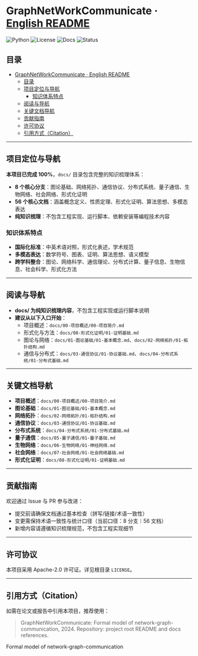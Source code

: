 # GraphNetWorkCommunicate  ·  [English README](README_EN.md)

![Python](https://img.shields.io/badge/Python-3.10%2B-blue)
![License](https://img.shields.io/badge/License-Apache--2.0-green)
![Docs](https://img.shields.io/badge/Docs-100%25%20Complete-brightgreen)
![Status](https://img.shields.io/badge/Status-Finished-success)

## 目录

- [GraphNetWorkCommunicate  ·  English README](#graphnetworkcommunicate----english-readme)
  - [目录](#目录)
  - [项目定位与导航](#项目定位与导航)
    - [知识体系特点](#知识体系特点)
  - [阅读与导航](#阅读与导航)
  - [关键文档导航](#关键文档导航)
  - [贡献指南](#贡献指南)
  - [许可协议](#许可协议)
  - [引用方式（Citation）](#引用方式citation)

---

## 项目定位与导航

**本项目已完成 100%**，`docs/` 目录包含完整的知识梳理体系：

- **8 个核心分支**：图论基础、网络拓扑、通信协议、分布式系统、量子通信、生物网络、社会网络、形式化证明
- **56 个核心文档**：涵盖概念定义、性质定理、形式化证明、算法思想、多模态表达
- **纯知识梳理**：不包含工程实现、运行脚本、依赖安装等编程技术内容

### 知识体系特点

- **国际化标准**：中英术语对照，形式化表述，学术规范
- **多模态表达**：数学符号、图表、证明、算法思想、语义模型
- **跨学科整合**：图论、网络科学、通信理论、分布式计算、量子信息、生物信息、社会科学、形式化方法

---

## 阅读与导航

- **docs/ 为纯知识梳理内容**，不包含工程实现或运行脚本说明
- **建议从以下入口开始**：
  - 项目概述：`docs/00-项目概述/00-项目简介.md`
  - 形式化与方法：`docs/08-形式化证明/01-证明基础.md`
  - 图论与网络：`docs/01-图论基础/01-基本概念.md`、`docs/02-网络拓扑/01-拓扑结构.md`
  - 通信与分布式：`docs/03-通信协议/01-协议基础.md`、`docs/04-分布式系统/01-分布式基础.md`

---

## 关键文档导航

- **项目概述**：`docs/00-项目概述/00-项目简介.md`
- **图论基础**：`docs/01-图论基础/01-基本概念.md`
- **网络拓扑**：`docs/02-网络拓扑/01-拓扑结构.md`
- **通信协议**：`docs/03-通信协议/01-协议基础.md`
- **分布式系统**：`docs/04-分布式系统/01-分布式基础.md`
- **量子通信**：`docs/05-量子通信/01-量子基础.md`
- **生物网络**：`docs/06-生物网络/01-神经网络.md`
- **社会网络**：`docs/07-社会网络/01-社会网络基础.md`
- **形式化证明**：`docs/08-形式化证明/01-证明基础.md`

---

## 贡献指南

欢迎通过 Issue 与 PR 参与改进：

- 提交前请确保文档通过基本检查（拼写/链接/术语一致性）
- 变更需保持术语一致性与统计口径（当前口径：8 分支｜56 文档）
- 新增内容请遵循知识梳理规范，不包含工程实现细节

---

## 许可协议

本项目采用 Apache-2.0 许可证。详见根目录 `LICENSE`。

---

## 引用方式（Citation）

如需在论文或报告中引用本项目，推荐使用：

> GraphNetWorkCommunicate: Formal model of network-graph-communication, 2024. Repository: project root README and docs references.

Formal model of network-graph-communication
